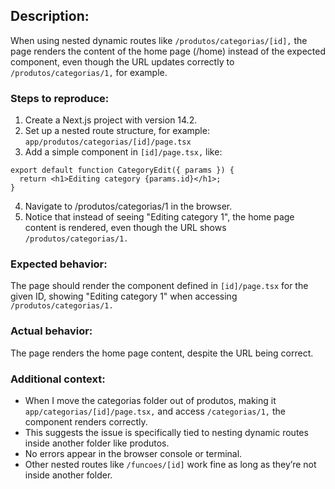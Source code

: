 ## Description:

When using nested dynamic routes like `/produtos/categorias/[id],` the page renders the content of the home page (/home) instead of the expected component, even though the URL updates correctly to `/produtos/categorias/1,` for example.

### Steps to reproduce:

1. Create a Next.js project with version 14.2.
2. Set up a nested route structure, for example: 
        `app/produtos/categorias/[id]/page.tsx`
3. Add a simple component in `[id]/page.tsx,` like:


```
export default function CategoryEdit({ params }) {
  return <h1>Editing category {params.id}</h1>;
}
```

4. Navigate to /produtos/categorias/1 in the browser.
5. Notice that instead of seeing "Editing category 1", the home page content is rendered, even though the URL shows `/produtos/categorias/1.`

### Expected behavior:
The page should render the component defined in `[id]/page.tsx` for the given ID, showing "Editing category 1" when accessing `/produtos/categorias/1.`

### Actual behavior:
The page renders the home page content, despite the URL being correct.

### Additional context:

- When I move the categorias folder out of produtos, making it `app/categorias/[id]/page.tsx,` and access `/categorias/1,` the component renders correctly.
- This suggests the issue is specifically tied to nesting dynamic routes inside another folder like produtos.
- No errors appear in the browser console or terminal.
- Other nested routes like `/funcoes/[id]` work fine as long as they’re not inside another folder.
